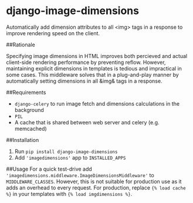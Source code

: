 django-image-dimensions
=======================

Automatically add dimension attributes to all &lt;img&gt; tags in a response to improve rendering speed on the client.

##Rationale

Specifying image dimensions in HTML improves both percieved and actual client-side rendering performance by preventing reflow. However, maintaining explicit dimensions in templates is tedious and impractical in some cases. This middleware solves that in a plug-and-play manner by automatically setting dimensions in all &amp;img&amp; tags in a response.

##Requirements

* `django-celery` to run image fetch and dimensions calculations in the background
* `PIL`
* A cache that is shared between web server and celery (e.g. memcached)

##Installation
1. Run `pip install django-image-dimensions`
2. Add `'imagedimensions'` app to `INSTALLED_APPS` 


##Usage
For a quick test-drive add `'imagedimensions.middleware.ImageDimensionsMiddleware'` to `MIDDLEWARE_CLASSES`. 
However, this is not suitable for production use as it adds an overhead to every request. For production, replace `{% load cache %}` in your templates with `{% load imgdimensions %}`.





 